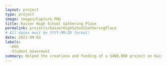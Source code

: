 ```yaml
---
layout: project
type: project
image: images/Capture.PNG
title: Kaiser High School Gathering Place
permalink: projects/KaiserHighSchoolGatheringPlace
# All dates must be YYYY-MM-DD format!
date: 2021-09-02
labels:
  -KHS
  -Student Goverment
summary: Helped the creationa and funding of a $400,000 project on Kaiser High School
---
```




